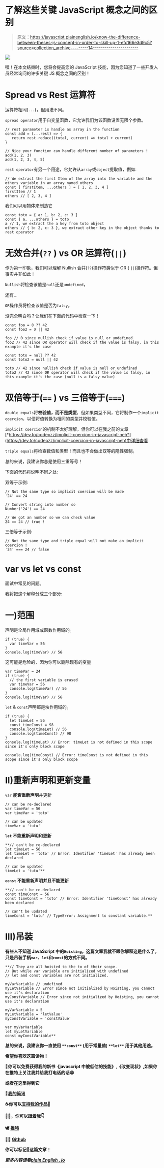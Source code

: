 # 了解这些关键 JavaScript 概念之间的区别

> 原文：<https://javascript.plainenglish.io/know-the-difference-between-theses-js-concept-in-order-to-skill-up-1-efc166e3d9c5?source=collection_archive---------14----------------------->

![](img/a3bdfc12299399523a998d84de15105f.png)

嘿！在本文结束时，您将会提高您的 JavaScript 技能，因为您知道了一些开发人员经常询问的许多关键 JS 概念之间的区别！

# Spread vs Rest 运算符

运算符相同(`...`)，但用法不同。

`spread operator`用于自变量函数，它允许我们为该函数设置无限个参数。

```
// rest parameter is handle as array in the function
const add = (...rest) => {
   return rest.reduce((total, current) => total + current)
}

// Nice your function can handle different number of parameters !
add(1, 2, 3)
add(1, 2, 3, 4, 5)
```

`rest operator`有另一个用途，它允许从`array`或`object`提取值，例如:

```
// We extract the first Item of the array into the variable and the others variable in an array named others
const [ firstItem, ...others ] = [ 1, 2, 3, 4 ]
firstItem // 1
others // [ 2, 3, 4 ]
```

我们可以用物体来制造它

```
const toto = { a: 1, b: 2, c: 3 }
const { a, ...others } = toto
a // 1, we extract the a key from toto object
others // { b: 2, c: 3 }, we extract other key in the object thanks to rest operator
```

# 无效合并(`??` ) vs OR 运算符(`||`)

作为第一印象，我们可以理解 Nullish 合并(`??`)操作符类似于 OR ( `||`)操作符。但事实并非如此！

`Nullish`将检查该值是`null`还是`undefined`，

还有…

`OR`操作员将检查该值是否为`falsy`。

没完全明白吗？让我们在下面的代码中检查一下！

```
const foo = 0 ?? 42
const foo2 = 0 || 42

foo // 0 since nullish check if value is null or undefined
foo2 // 42 since OR operator will check if the value is falsy, in this example it's the case

const toto = null ?? 42
const toto2 = null || 42

toto // 42 since nullish check if value is null or undefined
toto2 // 42 since OR operator will check if the value is falsy, in this example it's the case (null is a falsy value)
```

# 双倍等于(`==` ) vs 三倍等于(`===`)

`double equals`将**校验值，而不是类型**，但如果类型不同，它将制作一个`implicit coercion`，以便将值转换为相同的类型并校验值。

`implicit coercion`的机制不太好理解，但你可以在我之前的文章[*https://dev.to/codeozz/implicit-coercion-in-javascript-neh*](https://dev.to/codeozz/implicit-coercion-in-javascript-neh)中详细查看

`triple equals`将检查数值和类型！而且也不会做出双等的隐性强制。

总的来说，我建议你总是使用三重等号！

下面的代码将说明不同之处:

双等于示例:

```
// Not the same type so implicit coercion will be made
'24' == 24

// Convert string into number so 
Number('24') == 24

// We got an number so we can check value
24 == 24 // true !
```

三倍等于示例:

```
// Not the same type and triple equal will not make an implicit coercion !
'24' === 24 // false
```

# var vs let vs const

面试中常见的问题。

我将把这个解释分成三个部分:

# 一)范围

声明是全局作用域或函数作用域的。

```
if (true) {
  var timeVar = 56
}
console.log(timeVar) // 56
```

这可能是危险的，因为你可以删除现有的变量

```
var timeVar = 24
if (true) {
  // the first variable is erased
  var timeVar = 56
  console.log(timeVar) // 56
}
console.log(timeVar) // 56
```

`let` & `const`声明都是块作用域的。

```
if (true) {
  let timeLet = 56
  const timeConst = 98
  console.log(timeLet) // 56
  console.log(timeConst) // 98
}
console.log(timeLet) // Error: timeLet is not defined in this scope since it's only block scope

console.log(timeConst) // Error: timeConst is not defined in this scope since it's only block scope
```

# II)重新声明和更新变量

`var` **能否重新声明**并更新

```
// can be re-declared
var timeVar = 56
var timeVar = 'toto'

// can be updated
timeVar = 'tutu'
```

**`let` **不能重新声明**和更新**

```
**// can't be re-declared
let timeLet = 56
let timeLet = 'toto' // Error: Identifier 'timeLet' has already been declared

// can be updated
timeLet = 'tutu'**
```

****`const` **不能重新声明**并且**不能更新******

```
**// can't be re-declared
const timeConst = 56
const timeConst = 'toto' // Error: Identifier 'timeConst' has already been declared

// can't be updated
timeConst = 'tutu' // TypeError: Assignment to constant variable.**
```

# ****III)吊装****

****有些人不知道 JavaScript 中的`Hoisting`。这篇文章我就不跟你解释这是什么了，只是吊装手柄`var`、`let`和`const`的方式不同。****

```
**// They are all hoisted to the to of their scope.
// But while var variable are initialized with undefined
// let and const variables are not initialized.

myVarVariable // undefined
myLetVariable // Error since not initialized by Hoisting, you cannot use it's declaration
myConstVariable // Error since not initialized by Hoisting, you cannot use it's declaration

myVarVariable = 5
myLetVariable = 'letValue'
myConstVariable = 'constValue'

var myVarVariable
let myLetVariable
const myConstVariable**
```

******总的来说，我建议你一直使用** `**const**` **(用于常量值)** `**let**` **用于其他用途**。****

****希望你喜欢这篇读物！****

****🎁你可以免费获得我的新书《javascript 中被低估的技能》,《改变现状》,如果你在推特上关注我并给我打电话的话😁****

****或者在这里得到它****

****🎁[我的简讯](https://www.getrevue.co/profile/code__oz)****

****☕️你可以[支持我的作品](https://www.buymeacoffee.com/CodeoZ)🙏****

****🏃‍♂️，你可以跟着我👇****

****🕊 [推特](https://twitter.com/code__oz)****

****👨‍💻 [Github](https://github.com/Code-Oz)****

****你可以标记🔖这篇文章！****

*****更多内容请看*[***plain English . io***](http://plainenglish.io/)****